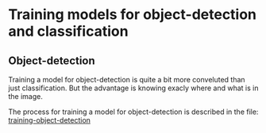 # Training models for object-detection and classification

## Object-detection 
Training a model for object-detection is quite a bit more conveluted than just classification.
But the advantage is knowing exacly where and what is in the image.

The process for training a model for object-detection is described in the file:  
[training-object-detection](training-object-detection.md)


